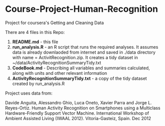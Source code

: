 # Course-Project-Human-Recognition
Project for coursera's Getting and Cleaning Data

There are 4 files in this Repo:

1. **README.md** - this file 
2. **run_analysis.R** - an R script that runs the required analyses. It assumes data is already downlaoded from internet and saved in ./data directory with name = ActivitRecognition.zip. It creates a tidy dataset in ~/data/ActivityRecognitionSummaryTidy.txt
3. **CodeBook.md** - Describing all variables and summaries calculated, along with units and other relevant information
4. **ActivityRecognitionSummaryTidy.txt** - a copy of the tidy dataset created by run_analysis.R

Project uses data from:

Davide Anguita, Alessandro Ghio, Luca Oneto, Xavier Parra and Jorge L. Reyes-Ortiz. Human Activity Recognition on Smartphones using a Multiclass Hardware-Friendly Support Vector Machine. International Workshop of Ambient Assisted Living (IWAAL 2012). Vitoria-Gasteiz, Spain. Dec 2012



